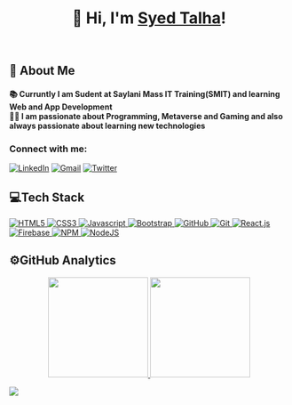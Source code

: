 <h1 align="center">👋 Hi, I'm <a href="https://www.linkedin.com/in/talhashah-dev/">Syed Talha</a>!</h1>



<br />

## 🚀 About Me
 <h4>📚 Curruntly I am Sudent at Saylani Mass IT Training(SMIT) and learning Web and App Development</br>
👨‍💻  I am passionate about Programming, Metaverse and Gaming and also always passionate about learning new technologies</h4>
 
<h3 align="left">Connect with me:</h3>
<div align="left">
  <a href="https://www.linkedin.com/in/talhashah-dev/"><img alt="LinkedIn" src="https://img.shields.io/badge/linkedin-%230077B5.svg?style=for-the-badge&logo=linkedin&logoColor=white"/></a>
  <a href="mailto:syedt.in00@gmail.com"><img alt="Gmail" src="https://img.shields.io/badge/Gmail-D14836?style=for-the-badge&logo=gmail&logoColor=white"/></a>
 <a href="https://twitter.com/" ><img src="https://img.shields.io/badge/twitter-000?style=for-the-badge&logo=x&logoColor=fff" alt="Twitter"/> </a>
</div>

## 💻Tech Stack

<p align="left">
<a href="https://www.w3.org/html/" > <img src="https://img.shields.io/badge/HTML5-E34F26?style=for-the-badge&logo=html5&logoColor=white" alt="HTML5" /> </a>
<a href="https://www.w3schools.com/css/"> <img src="https://img.shields.io/badge/CSS3-1572B6?style=for-the-badge&logo=css3&logoColor=white" alt="CSS3" /> </a>
<a href="https://developer.mozilla.org/en-US/docs/Web/JavaScript" ><img src="https://img.shields.io/badge/JavaScript-F7DF1E?style=for-the-badge&logo=javascript&logoColor=black" alt="Javascript"/> </a>
<a href="https://getbootstrap.com/" ><img src="https://img.shields.io/badge/bootstrap-%238511FA.svg?style=for-the-badge&logo=bootstrap&logoColor=white" alt="Bootstrap"/> </a>
<a href="https://github.com/" ><img src="https://img.shields.io/badge/github-000?style=for-the-badge&logo=github&logoColor=white" alt="GitHub"/> </a>
<a href="https://git-scm.com/" ><img src="https://img.shields.io/badge/git-E84E31?style=for-the-badge&logo=git&logoColor=white" alt="Git"/> </a>
<a href="https://react.dev/" ><img src="https://img.shields.io/badge/react-444?style=for-the-badge&logo=react&logoColor=blue" alt="React.js"/> </a>
<a href="https://firebase.google.com/" ><img src="https://img.shields.io/badge/firebase-fff?style=for-the-badge&logo=firebase&logoColor=F58717" alt="Firebase"/> </a>
<a href="https://www.npmjs.com/" ><img src="https://img.shields.io/badge/npm-CD3E3D?style=for-the-badge&logo=npm&logoColor=fff" alt="NPM"/> </a>
<a href="https://nodejs.org/" ><img src="https://camo.githubusercontent.com/b0432ab0567d45add9bf155718ab7de57c330cd3acd719374fae0384e95688c2/68747470733a2f2f696d672e736869656c64732e696f2f62616467652f4e6f64652e6a732d3433383533443f7374796c653d666f722d7468652d6261646765266c6f676f3d6e6f64652e6a73266c6f676f436f6c6f723d7768697465" alt="NodeJS"/> </a>
</p>


## ⚙️GitHub Analytics

<p align="center">
 <a href="https://github.com/talhashah-dev">  
  <img height="180em" src="https://github-readme-stats-eight-theta.vercel.app/api/top-langs/?username=talhashah-dev&layout=compact&langs_count=8&theme=algolia"/>
  <img height="180em" src="https://github-readme-streak-stats.herokuapp.com/?user=talhashah-dev&theme=algolia&hide_border=false"/>
 </a>
 </p>
 

 <img src="https://user-images.githubusercontent.com/73097560/115834477-dbab4500-a447-11eb-908a-139a6edaec5c.gif"></a>


